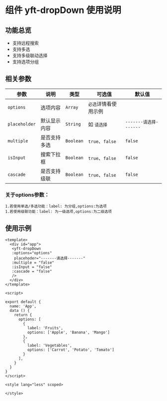 # 组件 yft-dropDown 使用说明
## 功能总览

  * 支持远程搜索
  * 支持多选
  * 支持多级联动选择
  * 支持选项分组

## 相关参数

  | 参数                     | 说明             | 类型        | 可选值                              | 默认值           |
  | ------------------------ | ---------------- | ----------- | ---------------------------------- | ---------------- |
  | `options`              | 选项内容         | `Array`   | `必选`详情看使用示例                         |                          |
  | `placeholder`          | 默认显示内容     | `String`  | 如 `请选择`                                  | `-------请选择-------`                    |
  | `multiple`             | 是否支持多选     | `Boolean` | `true`、`false`                              | `false`                   |
  | `isInput`              | 搜索下拉框     | `Boolean` | `true`、`false`                   | `false`                  |
  | `cascade`              | 是否支持级联     | `Boolean` | `true`、`false`                   | `false`                  |
### 关于options参数：
    1.若使用单选/多选功能：label: 为分组,options:为选项
    1.若使用级联功能：label: 为一级选项,options:为二级选项

## 使用示例
```
<template>
  <div id="app">
   <yft-dropDown 
   :options="options"
    placehoder="-------请选择-------" 
   :multiple = "false"
   :isInput = "false"
   :cascade = "false"
   />
  </div>
</template>

<script>

export default {
  name: 'App',
  data () {
    return {
      options: [
        {
          label: 'Fruits',
          options: ['Apple', 'Banana', 'Mango']
        },
        {
          label: 'Vegetables',
          options: ['Carrot', 'Potato', 'Tomato']
        }
      ],
    }
  }
}
</script>

<style lang="less" scoped>

</style>
```